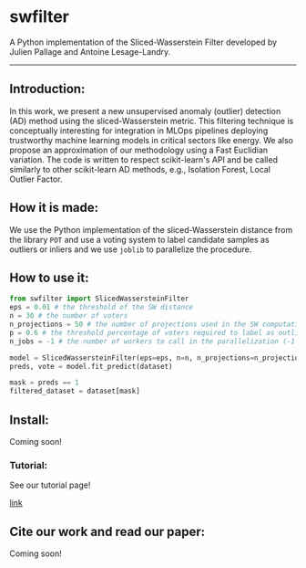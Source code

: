# swfilter
A Python implementation of the Sliced-Wasserstein Filter developed by Julien Pallage and Antoine Lesage-Landry.

---

## Introduction:
In this work, we present a new unsupervised anomaly (outlier) detection (AD) method using the sliced-Wasserstein metric. This filtering technique is conceptually interesting for integration in MLOps pipelines deploying trustworthy machine learning models in critical sectors like energy. We also propose an approximation of our methodology using a Fast Euclidian variation. The code is written to respect scikit-learn's API and be called similarly to other scikit-learn AD methods, e.g., Isolation Forest, Local Outlier Factor.

## How it is made:
We use the Python implementation of the sliced-Wasserstein distance from the library `POT` and use a voting system to label candidate samples as outliers or inliers and we use `joblib` to parallelize the procedure.

## How to use it:

```python
from swfilter import SlicedWassersteinFilter
eps = 0.01 # the threshold of the SW distance
n = 30 # the number of voters
n_projections = 50 # the number of projections used in the SW computations
p = 0.6 # the threshold percentage of voters required to label as outlier
n_jobs = -1 # the number of workers to call in the parallelization (-1 = max)

model = SlicedWassersteinFilter(eps=eps, n=n, n_projections=n_projections, p=p, n_jobs=n_jobs, swtype='original')
preds, vote = model.fit_predict(dataset)

mask = preds == 1
filtered_dataset = dataset[mask]
```

## Install:
Coming soon!

### Tutorial:

See our tutorial page!

[link](https://github.com/jupall/swfilter/blob/main/experiments/tutorial.ipynb)

## Cite our work and read our paper:

Coming soon!
